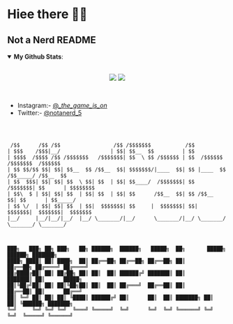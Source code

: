 # Hiee there 👋👻
## Not a Nerd README
<details open>
 <summary><b>My Github Stats</b>: </summary>
<br>
<p align = "center">
  <img src = "https://github-readme-stats.vercel.app/api?username=6gx&count_private=true&show_icons=true&theme=tokyonight&line_height=25">
  <img src = "https://github-readme-stats.vercel.app/api/top-langs/?username=6gx&layout=compact&theme=midnight-purple">
</p>
</details>
<br>

- Instagram:- [@__the_game_is_on_](https://www.instagram.com/__the_game_is_on_) <br>
- Twitter:- [@notanerd_5](https://twitter.com/notanerd_5)
<br>

```

 /$$      /$$ /$$                 /$$ /$$$$$$$           /$$                              
| $$$    /$$$|__/                | $$| $$__  $$         | $$                              
| $$$$  /$$$$ /$$ /$$$$$$$   /$$$$$$$| $$  \ $$ /$$$$$$ | $$  /$$$$$$   /$$$$$$$  /$$$$$$ 
| $$ $$/$$ $$| $$| $$__  $$ /$$__  $$| $$$$$$$/|____  $$| $$ |____  $$ /$$_____/ /$$__  $$
| $$  $$$| $$| $$| $$  \ $$| $$  | $$| $$____/  /$$$$$$$| $$  /$$$$$$$| $$      | $$$$$$$$
| $$\  $ | $$| $$| $$  | $$| $$  | $$| $$      /$$__  $$| $$ /$$__  $$| $$      | $$_____/
| $$ \/  | $$| $$| $$  | $$|  $$$$$$$| $$     |  $$$$$$$| $$|  $$$$$$$|  $$$$$$$|  $$$$$$$
|__/     |__/|__/|__/  |__/ \_______/|__/      \_______/|__/ \_______/ \_______/ \_______/                                                                                          
                                                                                                                                                                                 
```
```

███╗   ███╗ ██╗ ███╗   ██╗ ██████╗  ██████╗   █████╗  ██╗       █████╗   ██████╗ ███████╗
████╗ ████║ ██║ ████╗  ██║ ██╔══██╗ ██╔══██╗ ██╔══██╗ ██║      ██╔══██╗ ██╔════╝ ██╔════╝
██╔████╔██║ ██║ ██╔██╗ ██║ ██║  ██║ ██████╔╝ ███████║ ██║      ███████║ ██║      █████╗  
██║╚██╔╝██║ ██║ ██║╚██╗██║ ██║  ██║ ██╔═══╝  ██╔══██║ ██║      ██╔══██║ ██║      ██╔══╝  
██║ ╚═╝ ██║ ██║ ██║ ╚████║ ██████╔╝ ██║      ██║  ██║ ███████╗ ██║  ██║ ╚██████╗ ███████╗
╚═╝     ╚═╝ ╚═╝ ╚═╝  ╚═══╝ ╚═════╝  ╚═╝      ╚═╝  ╚═╝ ╚══════╝ ╚═╝  ╚═╝  ╚═════╝ ╚══════╝
                                                                                
```

